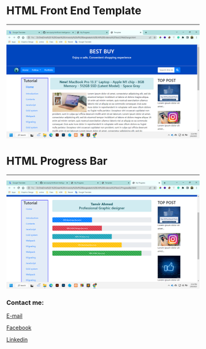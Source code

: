
# HTML Front End Template
---

<img src="HTML-Front-End-Template.png"
     alt="Front End Template"/>
     
     
 # HTML Progress Bar
---

<img src="HTML-Progress-Bar.png"
     alt="HTML Progress Bar"/>





<!-- all link is here -->


### Contact me:

[E-mail](tanvirpoly@gmail.com)

[Facebook]( https://www.facebook.com/tanvirfbid)

[Linkedin]( https://www.linkedin.com/in/tanvirx/)
